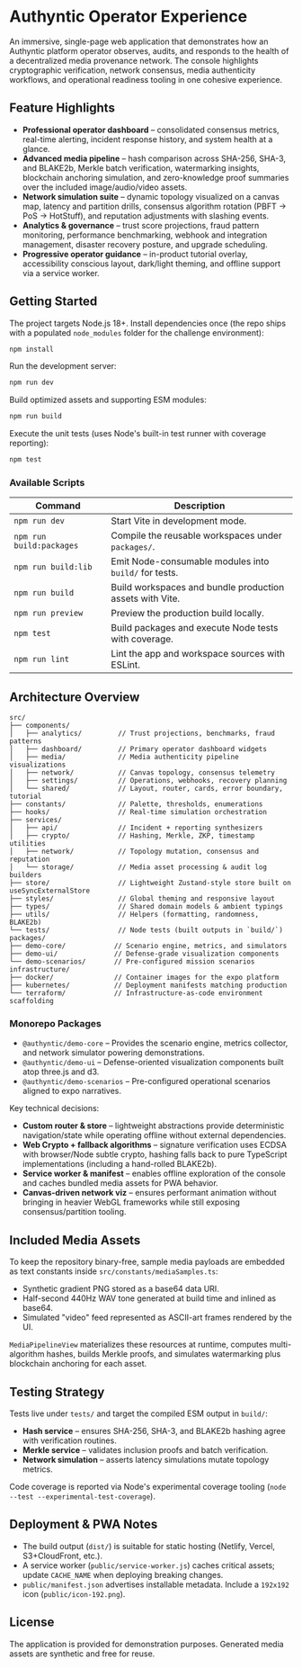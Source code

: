 # Authyntic Operator Experience

An immersive, single-page web application that demonstrates how an Authyntic platform operator observes, audits, and responds to the health of a decentralized media provenance network. The console highlights cryptographic verification, network consensus, media authenticity workflows, and operational readiness tooling in one cohesive experience.

## Feature Highlights

- **Professional operator dashboard** – consolidated consensus metrics, real-time alerting, incident response history, and system health at a glance.
- **Advanced media pipeline** – hash comparison across SHA-256, SHA-3, and BLAKE2b, Merkle batch verification, watermarking insights, blockchain anchoring simulation, and zero-knowledge proof summaries over the included image/audio/video assets.
- **Network simulation suite** – dynamic topology visualized on a canvas map, latency and partition drills, consensus algorithm rotation (PBFT → PoS → HotStuff), and reputation adjustments with slashing events.
- **Analytics & governance** – trust score projections, fraud pattern monitoring, performance benchmarking, webhook and integration management, disaster recovery posture, and upgrade scheduling.
- **Progressive operator guidance** – in-product tutorial overlay, accessibility conscious layout, dark/light theming, and offline support via a service worker.

## Getting Started

The project targets Node.js 18+. Install dependencies once (the repo ships with a populated `node_modules` folder for the challenge environment):

```bash
npm install
```

Run the development server:

```bash
npm run dev
```

Build optimized assets and supporting ESM modules:

```bash
npm run build
```

Execute the unit tests (uses Node's built-in test runner with coverage reporting):

```bash
npm test
```

### Available Scripts

| Command | Description |
| --- | --- |
| `npm run dev` | Start Vite in development mode. |
| `npm run build:packages` | Compile the reusable workspaces under `packages/`. |
| `npm run build:lib` | Emit Node-consumable modules into `build/` for tests. |
| `npm run build` | Build workspaces and bundle production assets with Vite. |
| `npm run preview` | Preview the production build locally. |
| `npm test` | Build packages and execute Node tests with coverage. |
| `npm run lint` | Lint the app and workspace sources with ESLint. |

## Architecture Overview

```
src/
├── components/
│   ├── analytics/         // Trust projections, benchmarks, fraud patterns
│   ├── dashboard/         // Primary operator dashboard widgets
│   ├── media/             // Media authenticity pipeline visualizations
│   ├── network/           // Canvas topology, consensus telemetry
│   ├── settings/          // Operations, webhooks, recovery planning
│   └── shared/            // Layout, router, cards, error boundary, tutorial
├── constants/             // Palette, thresholds, enumerations
├── hooks/                 // Real-time simulation orchestration
├── services/
│   ├── api/               // Incident + reporting synthesizers
│   ├── crypto/            // Hashing, Merkle, ZKP, timestamp utilities
│   ├── network/           // Topology mutation, consensus and reputation
│   └── storage/           // Media asset processing & audit log builders
├── store/                 // Lightweight Zustand-style store built on useSyncExternalStore
├── styles/                // Global theming and responsive layout
├── types/                 // Shared domain models & ambient typings
├── utils/                 // Helpers (formatting, randomness, BLAKE2b)
└── tests/                 // Node tests (built outputs in `build/`)
packages/
├── demo-core/            // Scenario engine, metrics, and simulators
├── demo-ui/              // Defense-grade visualization components
└── demo-scenarios/       // Pre-configured mission scenarios
infrastructure/
├── docker/               // Container images for the expo platform
├── kubernetes/           // Deployment manifests matching production
└── terraform/            // Infrastructure-as-code environment scaffolding
```

### Monorepo Packages

- `@authyntic/demo-core` – Provides the scenario engine, metrics collector, and network simulator powering demonstrations.
- `@authyntic/demo-ui` – Defense-oriented visualization components built atop three.js and d3.
- `@authyntic/demo-scenarios` – Pre-configured operational scenarios aligned to expo narratives.


Key technical decisions:

- **Custom router & store** – lightweight abstractions provide deterministic navigation/state while operating offline without external dependencies.
- **Web Crypto + fallback algorithms** – signature verification uses ECDSA with browser/Node subtle crypto, hashing falls back to pure TypeScript implementations (including a hand-rolled BLAKE2b).
- **Service worker & manifest** – enables offline exploration of the console and caches bundled media assets for PWA behavior.
- **Canvas-driven network viz** – ensures performant animation without bringing in heavier WebGL frameworks while still exposing consensus/partition tooling.

## Included Media Assets

To keep the repository binary-free, sample media payloads are embedded as text constants inside `src/constants/mediaSamples.ts`:

- Synthetic gradient PNG stored as a base64 data URI.
- Half-second 440Hz WAV tone generated at build time and inlined as base64.
- Simulated "video" feed represented as ASCII-art frames rendered by the UI.

`MediaPipelineView` materializes these resources at runtime, computes multi-algorithm hashes, builds Merkle proofs, and simulates watermarking plus blockchain anchoring for each asset.

## Testing Strategy

Tests live under `tests/` and target the compiled ESM output in `build/`:

- **Hash service** – ensures SHA-256, SHA-3, and BLAKE2b hashing agree with verification routines.
- **Merkle service** – validates inclusion proofs and batch verification.
- **Network simulation** – asserts latency simulations mutate topology metrics.

Code coverage is reported via Node's experimental coverage tooling (`node --test --experimental-test-coverage`).

## Deployment & PWA Notes

- The build output (`dist/`) is suitable for static hosting (Netlify, Vercel, S3+CloudFront, etc.).
- A service worker (`public/service-worker.js`) caches critical assets; update `CACHE_NAME` when deploying breaking changes.
- `public/manifest.json` advertises installable metadata. Include a `192x192` icon (`public/icon-192.png`).

## License

The application is provided for demonstration purposes. Generated media assets are synthetic and free for reuse.
